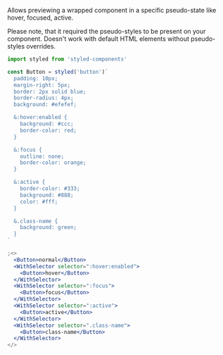 Allows previewing a wrapped component in a specific pseudo-state like hover, focused, active.

Please note, that it required the pseudo-styles to be present on your component. Doesn't work with default HTML elements without pseudo-styles overrides.

```jsx harmony
import styled from 'styled-components'

const Button = styled('button')`
  padding: 10px;
  margin-right: 5px;
  border: 2px solid blue;
  border-radius: 4px;
  background: #efefef;

  &:hover:enabled {
    background: #ccc;
    border-color: red;
  }

  &:focus {
    outline: none;
    border-color: orange;
  }

  &:active {
    border-color: #333;
    background: #888;
    color: #fff;
  }

  &.class-name {
    background: green;
  }
`

;<>
  <Button>normal</Button>
  <WithSelector selector=":hover:enabled">
    <Button>hover</Button>
  </WithSelector>
  <WithSelector selector=":focus">
    <Button>focus</Button>
  </WithSelector>
  <WithSelector selector=":active">
    <Button>active</Button>
  </WithSelector>
  <WithSelector selector=".class-name">
    <Button>class-name</Button>
  </WithSelector>
</>
```
